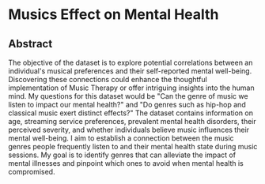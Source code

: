 # Musics Effect on Mental Health
## Abstract
The objective of the dataset is to explore potential correlations between an individual's musical preferences and their self-reported mental well-being. Discovering these connections could enhance the thoughtful implementation of Music Therapy or offer intriguing insights into the human mind. My questions for this dataset would be "Can the genre of music we listen to impact our mental health?" and "Do genres such as hip-hop and classical music exert distinct effects?" The dataset contains information on age, streaming service preferences, prevalent mental health disorders, their perceived severity, and whether individuals believe music influences their mental well-being. I aim to establish a connection between the music genres people frequently listen to and their mental health state during music sessions. My goal is to identify genres that can alleviate the impact of mental illnesses and pinpoint which ones to avoid when mental health is compromised.
